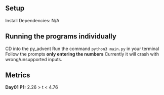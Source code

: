 ## Setup

Install Dependencies:
N/A

## Running the programs individually

CD into the py_advent
Run the command `python3 main.py` in your terminal
Follow the prompts **only entering the numbers**
Currently it will crash with wrong/unsupported inputs.

## Metrics

**Day01 P1:** 2.26 > t < 4.76
